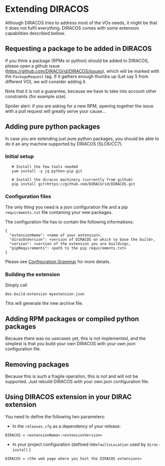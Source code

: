# Extending DIRACOS

Although DIRACOS tries to address most of the VOs needs, it might be that it does not fulfil everything. DIRACOS comes with some extension capabilities described bellow.

## Requesting a package to be added in DIRACOS

If you think a package (RPMs or python) should be added to DIRACOS, please open a github issue (https://github.com/DIRACGrid/DIRACOS/issues), which will be marked with the `PackageRequest` tag. If it gathers enough thumbs up (Let say 5 from different VO), we will consider adding it.

Note that it is not a guarantee, because we have to take into account other constraints (for example size).

Spoiler alert: if you are asking for a new RPM, opening together the issue with a pull request will greatly serve your cause...


## Adding pure python packages


In case you are extending just pure python packages, you should be able to do it an any machine supported by DIRACOS (SLC6/CC7).

### Initial setup

```
   # Install the few tools needed
   yum install -y jq python-pip git

   # Install the diracos machinery (currently from github)
   pip install git+https://github.com/DIRACGrid/DIRACOS.git
```

### Configuration files

The only thing you need is a json configuration file and a pip `requirements.txt` file containing your new packages.

The configuration file has to contain the following informations:

```
{
  "extensionName": <name of your extension>,
  "diracOsVersion": <version of DIRACOS on which to base the build>,
  "version": <version of the extension you are building>,
  "pipRequirements": <path to the pip requirements.txt>
}
```

Please see [ Configuration Grammar](docs/40_grammar.md#configuration-grammar) for more details.

### Building the extension

Simply call
```
dos-build-extension myextension.json
```

This will generate the new archive file.


## Adding RPM packages or compiled python packages

Because there was no usecases yet, this is not implemented, and the simplest is that you build your own DIRACOS with your own json configuration file.

## Removing packages

Because this is such a fragile operation, this is not and will not be supported. Just rebuild DIRACOS with your own json configuration file.


## Using DIRACOS extension in your DIRAC extension

You need to define the following two parameters:

* In the `releases.cfg` as a dependency of your release:

```
DIRACOS = <extensionName>:<extensionVersion>
```

* In your project configuration (defined in`DefaultsLocation` used by `dirac-install` )
```
DIRACOS = <the web page where you host the DIRACOS extensions>
```
